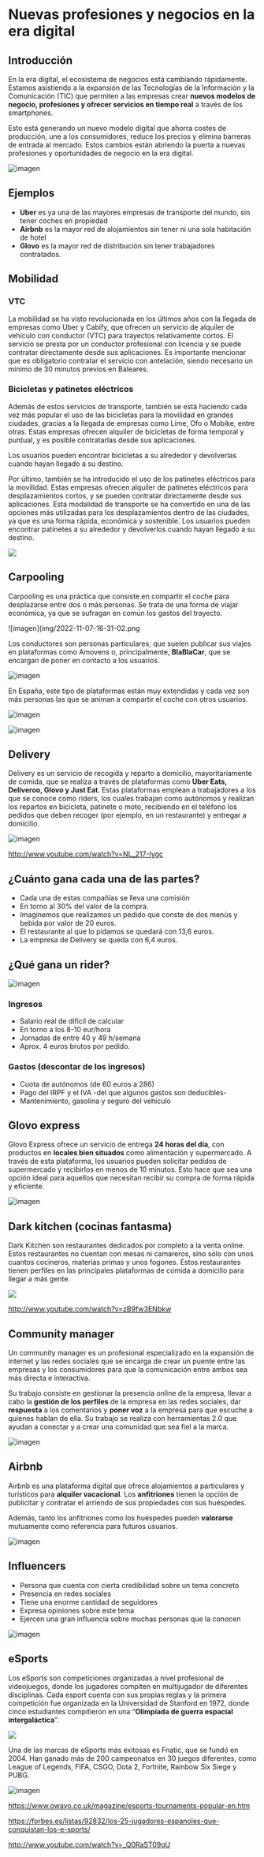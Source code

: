 # Nuevas profesiones y negocios en la era digital

## Introducción

En la era digital, el ecosistema de negocios está cambiando rápidamente. Estamos asistiendo a la expansión de las Tecnologías de la Información y la Comunicación (TIC) que permiten a las empresas crear **nuevos modelos de negocio, profesiones y ofrecer servicios en tiempo real** a través de los smartphones.

Esto está generando un nuevo modelo digital que ahorra costes de producción, une a los consumidores, reduce los precios y elimina barreras de entrada al mercado. Estos cambios están abriendo la puerta a nuevas profesiones y oportunidades de negocio en la era digital.

![imagen](img/2022-11-07-16-30-17.png)

## Ejemplos

- **Uber** es ya una de las mayores empresas de transporte del mundo, sin tener coches en propiedad
- **Airbnb** es la mayor red de alojamientos sin tener ni una sola habitación de hotel
- **Glovo** es la mayor red de distribución sin tener trabajadores contratados.

## Mobilidad

### VTC

La mobilidad se ha visto revolucionada en los últimos años con la llegada de empresas como Uber y Cabify, que ofrecen un servicio de alquiler de vehículo con conductor (VTC) para trayectos relativamente cortos. El servicio se presta por un conductor profesional con licencia y se puede contratar directamente desde sus aplicaciones. Es importante mencionar que es obligatorio contratar el servicio con antelación, siendo necesario un mínimo de 30 minutos previos en Baleares.

### Bicicletas y patinetes eléctricos

Además de estos servicios de transporte, también se está haciendo cada vez más popular el uso de las bicicletas para la movilidad en grandes ciudades, gracias a la llegada de empresas como Lime, Ofo o Mobike, entre otras. Estas empresas ofrecen alquiler de bicicletas de forma temporal y puntual, y es posible contratarlas desde sus aplicaciones.

Los usuarios pueden encontrar bicicletas a su alrededor y devolverlas cuando hayan llegado a su destino.

Por último, también se ha introducido el uso de los patinetes eléctricos para la movilidad. Estas empresas ofrecen alquiler de patinetes eléctricos para desplazamientos cortos, y se pueden contratar directamente desde sus aplicaciones. Esta modalidad de transporte se ha convertido en una de las opciones más utilizadas para los desplazamientos dentro de las ciudades, ya que es una forma rápida, económica y sostenible. Los usuarios pueden encontrar patinetes a su alrededor y devolverlos cuando hayan llegado a su destino.

![](img/2023-01-10-10-29-58.png)

## Carpooling

Carpooling es una práctica que consiste en compartir el coche para desplazarse entre dos o más personas. Se trata de una forma de viajar económica, ya que se sufragan en común los gastos del trayecto.

![imagen](img/2022-11-07-16-31-02.png

Los conductores son personas particulares, que suelen publicar sus viajes en plataformas como Amovens o, principalmente, **BlaBlaCar**, que se encargan de poner en contacto a los usuarios.

![imagen](img/2022-11-07-16-31-16.png)

En España, este tipo de plataformas están muy extendidas y cada vez son más personas las que se animan a compartir el coche con otros usuarios.

![imagen](img/2022-11-07-16-31-23.png)

![imagen](img/2022-11-07-16-31-26.png)

## Delivery

Delivery es un servicio de recogida y reparto a domicilio, mayoritariamente de comida, que se realiza a través de plataformas como **Uber Eats, Deliveroo, Glovo y Just Eat**. Estas plataformas emplean a trabajadores a los que se conoce como riders, los cuales trabajan como autónomos y realizan los repartos en bicicleta, patinete o moto, recibiendo en el teléfono los pedidos que deben recoger (por ejemplo, en un restaurante) y entregar a domicilio.

![imagen](img/2022-11-07-16-31-39.png)

http://www.youtube.com/watch?v=NL_217-Iygc

## ¿Cuánto gana cada una de las partes?

- Cada una de estas compañías se lleva una comisión
- En torno al 30% del valor de la compra.
- Imaginemos que realizamos un pedido que conste de dos menús y bebida por valor de 20 euros.
- El restaurante al que lo pidamos se quedará con 13,6 euros.
- La empresa de Delivery se queda con 6,4 euros.

## ¿Qué gana un rider?

![imagen](img/2022-11-07-16-32-12.png)

### Ingresos

- Salario real de difícil de calcular
- En torno a los 8-10 eur/hora
- Jornadas de entre 40 y 49 h/semana
- Aprox. 4 euros brutos por pedido.

### Gastos (descontar de los ingresos)

- Cuota de autónomos (de 60 euros a 286)
- Pago del IRPF y el IVA -del que algunos gastos son deducibles-
- Mantenimiento, gasolina y seguro del vehículo

## Glovo express

Glovo Express ofrece un servicio de entrega **24 horas del día**, con productos en **locales bien situados** como alimentación y supermercado. A través de esta plataforma, los usuarios pueden solicitar pedidos de supermercado y recibirlos en menos de 10 minutos. Esto hace que sea una opción ideal para aquellos que necesitan recibir su compra de forma rápida y eficiente.

![imagen](img/2022-11-07-16-32-23.png)

## Dark kitchen (cocinas fantasma)

Dark Kitchen son restaurantes dedicados por completo a la venta online. Estos restaurantes no cuentan con mesas ni camareros, sino sólo con unos cuantos cocineros, materias primas y unos fogones. Estos restaurantes tienen perfiles en las principales plataformas de comida a domicilio para llegar a más gente.

![](img/2023-01-10-10-38-23.png)

http://www.youtube.com/watch?v=zB9fw3ENbkw

## Community manager

Un community manager es un profesional especializado en la expansión de internet y las redes sociales que se encarga de crear un puente entre las empresas y los consumidores para que la comunicación entre ambos sea más directa e interactiva.

Su trabajo consiste en gestionar la presencia online de la empresa, llevar a cabo la **gestión de los perfiles** de la empresa en las redes sociales, dar **respuesta** a los comentarios y **poner voz** a la empresa para que escuche a quienes hablan de ella. Su trabajo se realiza con herramientas 2.0 que ayudan a conectar y a crear una comunidad que sea fiel a la marca.

![imagen](img/2022-11-07-16-33-07.png)

## Airbnb

Airbnb es una plataforma digital que ofrece alojamientos a particulares y turísticos para **alquiler vacacional**. Los **anfitriones** tienen la opción de publicitar y contratar el arriendo de sus propiedades con sus huéspedes.

Además, tanto los anfitriones como los huéspedes pueden **valorarse** mutuamente como referencia para futuros usuarios.

![imagen](img/2022-11-07-16-33-15.png)

## Influencers

- Persona que cuenta con cierta credibilidad sobre un tema concreto
- Presencia en redes sociales
- Tiene una enorme cantidad de seguidores
- Expresa opiniones sobre este tema
- Ejercen una gran influencia sobre muchas personas que la conocen

![imagen](img/2022-11-07-16-28-33.png)

## eSports

Los eSports son competiciones organizadas a nivel profesional de videojuegos, donde los jugadores compiten en multijugador de diferentes disciplinas. Cada esport cuenta con sus propias reglas y la primera competición fue organizada en la Universidad de Stanford en 1972, donde cinco estudiantes compitieron en una “**Olimpiada de guerra espacial intergaláctica**”.

![](img/2023-01-10-10-34-46.png)

Una de las marcas de eSports más exitosas es Fnatic, que se fundó en 2004. Han ganado más de 200 campeonatos en 30 juegos diferentes, como League of Legends, FIFA, CSGO, Dota 2, Fortnite, Rainbow Six Siege y PUBG.

![imagen](img/2022-11-07-16-33-38.png)

https://www.owayo.co.uk/magazine/esports-tournaments-popular-en.htm

https://forbes.es/listas/92832/los-25-jugadores-espanoles-que-conquistan-los-e-sports/

http://www.youtube.com/watch?v=_Q0RaST09qU
